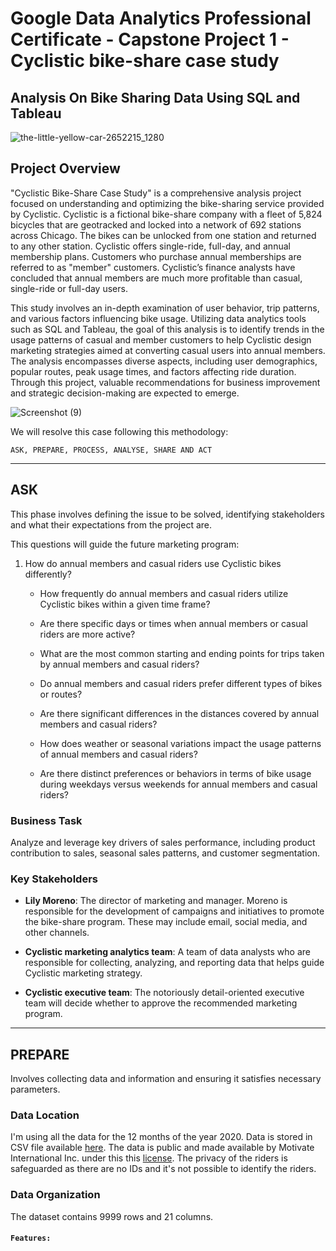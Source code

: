 # Google Data Analytics Professional Certificate - Capstone Project 1 - Cyclistic bike-share case study
## Analysis On  Bike Sharing Data Using SQL and Tableau

[](bike_share_pic)
![the-little-yellow-car-2652215_1280](https://github.com/ziraefrimpong1/Google-Data-Analytics-Professional-Certificate/assets/154938134/35438ca2-395c-4388-899a-ac919f0528de)

## Project Overview
"Cyclistic Bike-Share Case Study" is a comprehensive analysis project focused on understanding and optimizing the bike-sharing service provided by Cyclistic. Cyclistic is a fictional bike-share company with a fleet of 5,824 bicycles that are geotracked and locked into a network of 692 stations across Chicago. The bikes can be unlocked from one station and returned to any other station. Cyclistic offers single-ride, full-day, and annual membership plans. Customers who purchase annual memberships are referred to as "member" customers. Cyclistic’s finance analysts have concluded that annual members are much more profitable than casual, single-ride or full-day users. 

This study involves an in-depth examination of user behavior, trip patterns, and various factors influencing bike usage. Utilizing data analytics tools such as SQL and Tableau, the goal of this analysis is to identify trends in the usage patterns of casual and member customers to help Cyclistic design marketing strategies aimed at converting casual users into annual members. The analysis encompasses diverse aspects, including user demographics, popular routes, peak usage times, and factors affecting ride duration. Through this project, valuable recommendations for business improvement and strategic decision-making are expected to emerge.

[](Dataset)
![Screenshot (9)](https://github.com/ziraefrimpong1/Google-Data-Analytics-Professional-Certificate/assets/154938134/341ddb0d-0ef2-4963-8598-8f660e242047)

We will resolve this case following this methodology:

`ASK, PREPARE, PROCESS, ANALYSE, SHARE AND ACT`

---

## **ASK**
This phase involves defining the issue to be solved, identifying stakeholders and what their expectations from the project are.

This questions will guide the future marketing program:
1. How do annual members and casual riders use Cyclistic bikes differently?
     
      - How frequently do annual members and casual riders utilize Cyclistic bikes within a given time frame?
     
      - Are there specific days or times when annual members or casual riders are more active?
     
      - What are the most common starting and ending points for trips taken by annual members and casual riders?
     
      - Do annual members and casual riders prefer different types of bikes or routes?
     
      - Are there significant differences in the distances covered by annual members and casual riders?
     
      - How does weather or seasonal variations impact the usage patterns of annual members and casual riders?
     
      - Are there distinct preferences or behaviors in terms of bike usage during weekdays versus weekends for annual members and casual riders?
  
### Business Task
Analyze and leverage key drivers of sales performance, including product contribution to sales, seasonal sales patterns, and customer segmentation.

### Key Stakeholders
- **Lily Moreno**: The director of marketing and manager. Moreno is responsible for the development of campaigns and
initiatives to promote the bike-share program. These may include email, social media, and other channels.

- **Cyclistic marketing analytics team**: A team of data analysts who are responsible for collecting, analyzing, and reporting
data that helps guide Cyclistic marketing strategy. 

- **Cyclistic executive team**: The notoriously detail-oriented executive team will decide whether to approve the
recommended marketing program.

---

## PREPARE
Involves collecting data and information and ensuring it satisfies necessary parameters.

### Data Location
I'm using all the data for the 12 months of the year 2020. Data is stored in CSV file available [here](https://divvy-tripdata.s3.amazonaws.com/index.html). The data is public and made available by Motivate International Inc. under this this [license](https://divvybikes.com/data-license-agreement). The privacy of the riders is safeguarded as there are no IDs and it's not possible to identify the riders.

### Data Organization
The dataset contains 9999 rows and 21 columns.

#### `Features:`

